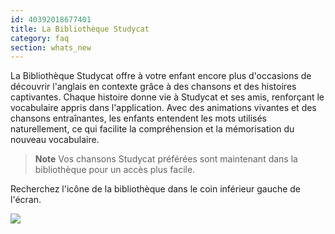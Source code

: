 ```yaml
---
id: 40392018677401
title: La Bibliothèque Studycat
category: faq
section: whats_new
---
```

La Bibliothèque Studycat offre à votre enfant encore plus d'occasions de découvrir l'anglais en contexte grâce à des chansons et des histoires captivantes. Chaque histoire donne vie à Studycat et ses amis, renforçant le vocabulaire appris dans l'application. Avec des animations vivantes et des chansons entraînantes, les enfants entendent les mots utilisés naturellement, ce qui facilite la compréhension et la mémorisation du nouveau vocabulaire.  

> **Note** Vos chansons Studycat préférées sont maintenant dans la bibliothèque pour un accès plus facile.

Recherchez l'icône de la bibliothèque dans le coin inférieur gauche de l'écran.

![](https://help.studycat.com/hc/article_attachments/40392062985497)

